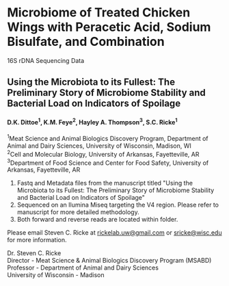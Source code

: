 # Microbiome of Treated Chicken Wings with Peracetic Acid, Sodium Bisulfate, and Combination
16S rDNA Sequencing Data
 
## Using the Microbiota to its Fullest: The Preliminary Story of Microbiome Stability and Bacterial Load on Indicators of Spoilage 

#### D.K. Dittoe<sup>1</sup>,  K.M. Feye<sup>2</sup>, Hayley A. Thompson<sup>3</sup>, S.C. Ricke<sup>1</sup>
<sup>1</sup>Meat Science and Animal Biologics Discovery Program, Department of Animal and Dairy Sciences, University of Wisconsin, Madison, WI <br/> 
<sup>2</sup>Cell and Molecular Biology, University of Arkansas, Fayetteville, AR <br/> 
<sup>3</sup>Department of Food Science and Center for Food Safety, University of Arkansas, Fayetteville, AR <br/>

1. Fastq and Metadata files from the manuscript titled "Using the Microbiota to its Fullest: The Preliminary Story of Microbiome Stability and Bacterial Load on Indicators of Spoilage" <br/>
2. Sequenced on an Ilumina Miseq targeting the V4 region. Please refer to manuscript for more detailed methodology. <br/>
3. Both forward and reverse reads are located within folder. <br/>

Please email Steven C. Ricke at rickelab.uw@gmail.com or sricke@wisc.edu for more information.

Dr. Steven C. Ricke <br/>
Director - Meat Science & Animal Biologics Discovery Program (MSABD) <br/>
Professor - Department of Animal and Dairy Sciences <br/>
University of Wisconsin - Madison <br/>
